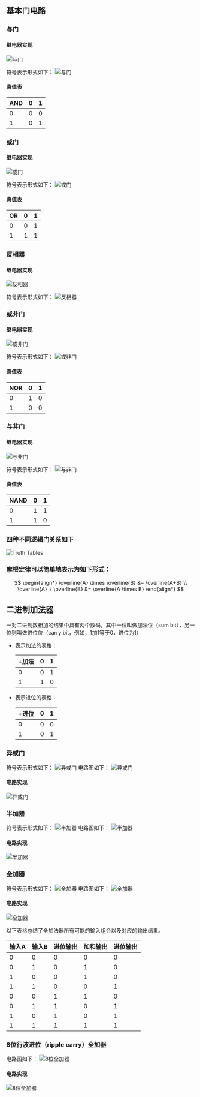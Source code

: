 ## 基本门电路

### 与门

#### 继电器实现

![与门](img/basic_gate_circuit/Relay_Gate_AND.png)

符号表示形式如下：
![与门](img/basic_gate_circuit/Gate_AND.png)

#### 真值表

| AND | 0 | 1 |
| - | - | - |
| 0 | 0 | 0 |
| 1 | 0 | 1 |


### 或门

#### 继电器实现

![或门](img/basic_gate_circuit/Relay_Gate_OR.png)

符号表示形式如下：
![或门](img/basic_gate_circuit/Gate_OR.png)

#### 真值表

| OR | 0 | 1 |
| - | - | - |
| 0 | 0 | 1 |
| 1 | 1 | 1 |

### 反相器

#### 继电器实现

![反相器](img/basic_gate_circuit/relay_inverter.png)

符号表示形式如下：
![反相器](img/basic_gate_circuit/inverter.png)

### 或非门

#### 继电器实现

![或非门](img/basic_gate_circuit/relay_gate_NOR.png)

符号表示形式如下：
![或非门](img/basic_gate_circuit/gate_NOR.png)

#### 真值表

| NOR | 0 | 1 |
| - | - | - |
| 0 | 1 | 0 |
| 1 | 0 | 0 |

### 与非门

#### 继电器实现

![与非门](img/basic_gate_circuit/relay_gate_NOR.png)

符号表示形式如下：
![与非门](img/basic_gate_circuit/gate_NOR.png)

#### 真值表

| NAND | 0 | 1 |
| - | - | - |
| 0 | 1 | 1 |
| 1 | 1 | 0 |

### 四种不同逻辑门关系如下
![Truth Tables](img/basic_gate_circuit/Logic_Gates_Truth_Tables.png)

### 摩根定律可以简单地表示为如下形式：

$$
\begin{align*}
    \overline{A} \times \overline{B} &= \overline{A+B} \\
    \overline{A} +      \overline{B} &= \overline{A \times B} 
\end{align*}
$$

## 二进制加法器

一对二进制数相加的结果中具有两个数码，其中一位叫做加法位（sum bit），另一位则叫做进位位（carry bit，例如，1加1等于0，进位为1）

- 表示加法的表格：

    |+加法|0|1|
    |-|-|-|
    |0|0|1|
    |1|1|0|

- 表示进位的表格：

    |+进位|0|1|
    |-|-|-|
    |0|0|0|
    |1|0|1| 

### 异或门

符号表示形式如下：
![异或门](img/ALU/NOR.png)
电路图如下：
![异或门](img/ALU/circuit_nor.png)

#### 电路实现
![异或门](img/ALU/nor_impl.png)

### 半加器

符号表示形式如下：
![半加器](img/ALU/half_adder.png)
电路图如下：
![半加器](img/ALU/circuit_half_adder.png)

#### 电路实现
![半加器](img/ALU/half_adder_impl.png)

### 全加器

符号表示形式如下：
![全加器](img/ALU/full_adder.png)
电路图如下：
![全加器](img/ALU/circuit_full_adder.png)

#### 电路实现
![全加器](img/ALU/full_adder_impl.png)

以下表格总结了全加法器所有可能的输入组合以及对应的输出结果。

|输入A|输入B|进位输出|加和输出|进位输出|
|-|-|-|-|-|
|0|0|0|0|0|
|0|1|0|1|0|
|1|0|0|1|0|
|1|1|0|0|1|
|0|0|1|1|0|
|0|1|1|0|1|
|1|0|1|0|1|
|1|1|1|1|1|

### 8位行波进位（ripple carry）全加器

电路图如下：
![8位全加器](img/ALU/circuit_8bit_full_adder.png)

#### 电路实现
![8位全加器](img/ALU/8bit_full_adder_impl.png)